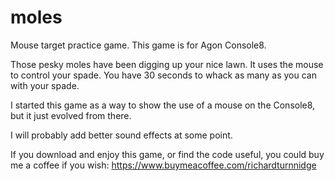 # moles
Mouse target practice game.
This game is for Agon Console8.

Those pesky moles have been digging up your nice lawn.
It uses the mouse to control your spade.
You have 30 seconds to whack as many as you can with your spade.

I started this game as a way to show the use of a mouse on the Console8, but it just evolved from there.

I will probably add better sound effects at some point.

If you download and enjoy this game, or find the code useful, you could buy me a coffee if you wish:
https://www.buymeacoffee.com/richardturnnidge

